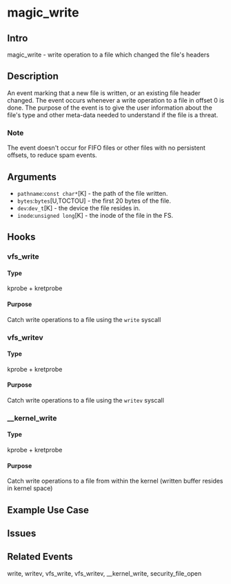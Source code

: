 # magic_write

## Intro
magic_write - write operation to a file which changed the file's headers

## Description
An event marking that a new file is written, or an existing file header changed.
The event occurs whenever a write operation to a file in offset 0 is done.
The purpose of the event is to give the user information about the file's
type and other meta-data needed to understand if the file is a threat.

### Note
The event doesn't occur for FIFO files or other files with no persistent offsets,
to reduce spam events.

## Arguments
* `pathname`:`const char*`[K] - the path of the file written.
* `bytes`:`bytes`[U,TOCTOU] - the first 20 bytes of the file.
* `dev`:`dev_t`[K] - the device the file resides in.
* `inode`:`unsigned long`[K] - the inode of the file in the FS.

## Hooks
### vfs_write
#### Type
kprobe + kretprobe
#### Purpose
Catch write operations to a file using the `write` syscall

### vfs_writev
#### Type
kprobe + kretprobe
#### Purpose
Catch write operations to a file using the `writev` syscall

### __kernel_write
#### Type
kprobe + kretprobe
#### Purpose
Catch write operations to a file from within the kernel (written buffer resides in kernel space)

## Example Use Case

## Issues

## Related Events
write, writev, vfs_write, vfs_writev, __kernel_write, security_file_open